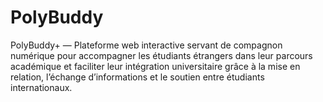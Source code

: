 # PolyBuddy
PolyBuddy+ — Plateforme web interactive servant de compagnon numérique pour accompagner les étudiants étrangers dans leur parcours académique et faciliter leur intégration universitaire grâce à la mise en relation, l’échange d’informations et le soutien entre étudiants internationaux.
